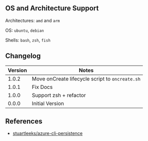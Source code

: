 ## OS and Architecture Support

Architectures: `amd` and `arm`

OS: `ubuntu`, `debian`

Shells: `bash`, `zsh`, `fish`

## Changelog

| Version | Notes                                           |
| ------- | ----------------------------------------------- |
| 1.0.2   | Move onCreate lifecycle script to `oncreate.sh` |
| 1.0.1   | Fix Docs                                        |
| 1.0.0   | Support zsh + refactor                          |
| 0.0.0   | Initial Version                                 |

## References

- [stuartleeks/azure-cli-persistence](https://github.com/stuartleeks/dev-container-features/tree/main/src/azure-cli-persistence)
